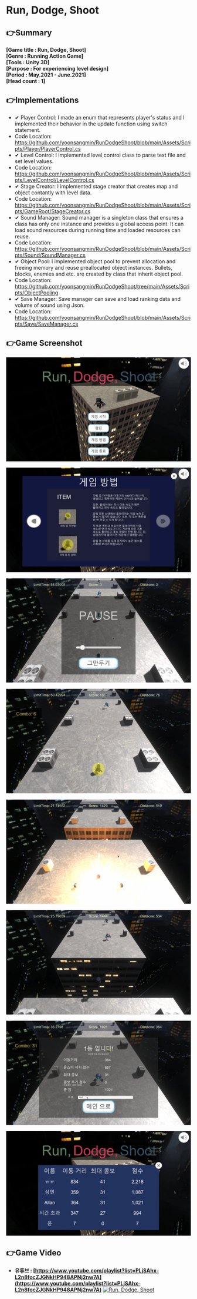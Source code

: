 # Run, Dodge, Shoot

## 👉Summary

**[Game title :  Run, Dodge, Shoot]**  
**[Genre      :  Running Action Game]**  
**[Tools      :  Unity 3D]**  
**[Purpose    :  For experiencing level design]**  
**[Period     :  May.2021 - June.2021]**  
**[Head count :  1]**  

## 👉Implementations

* ✔ Player Control: I made an enum that represents player's status and I implemented their behavior in the update function using switch statement.
* Code Location: https://github.com/yoonsangmin/RunDodgeShoot/blob/main/Assets/Scripts/Player/PlayerControl.cs  
* ✔ Level Control: I implemented level control class to parse text file and set level values.
* Code Location: https://github.com/yoonsangmin/RunDodgeShoot/blob/main/Assets/Scripts/LevelControl/LevelControl.cs  
* ✔ Stage Creator: I implemented stage creator that creates map and object contantly with level data.
* Code Location: https://github.com/yoonsangmin/RunDodgeShoot/blob/main/Assets/Scripts/GameRoot/StageCreator.cs  
* ✔ Sound Manager: Sound manager is a singleton class that ensures a class has only one instance and provides a global access point. It can load sound resources during running time and loaded resources can reuse.
* Code Location: https://github.com/yoonsangmin/RunDodgeShoot/blob/main/Assets/Scripts/Sound/SoundManager.cs  
* ✔ Object Pool: I implemented object pool to prevent allocation and freeing memory and reuse preallocated object instances. Bullets, blocks, enemies and etc. are created by class that inherit object pool.
* Code Location: https://github.com/yoonsangmin/RunDodgeShoot/tree/main/Assets/Scripts/ObjectPooling  
* ✔ Save Manager: Save manager can save and load ranking data and volume of sound using Json.
* Code Location: https://github.com/yoonsangmin/RunDodgeShoot/blob/main/Assets/Scripts/Save/SaveManager.cs  

## 👉Game Screenshot

![1.png](Images/1.png)

![2.png](Images/2.png)

![3.png](Images/3.png)

![4.png](Images/4.png)

![5.png](Images/5.png)

![6.png](Images/6.png)

![7.png](Images/7.png)

![8.png](Images/8.png)

## 👉Game Video

- **유튜브 : [https://www.youtube.com/playlist?list=PLjSAhx-L2n8focZJGNkHP948APNj2nw7A](https://www.youtube.com/playlist?list=PLjSAhx-L2n8focZJGNkHP948APNj2nw7A)**
[![Run, Dodge, Shoot](https://img.youtube.com/vi/DevAbZc6Ofs/0.jpg)](https://www.youtube.com/watch?v=DevAbZc6Ofs "Run, Dodge, Shoot")
